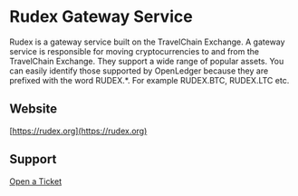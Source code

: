 # Rudex Gateway Service

Rudex is a gateway service built on the TravelChain Exchange. A gateway service is responsible for moving cryptocurrencies to and from the TravelChain Exchange. They support a wide range of popular assets. You can easily identify those supported by OpenLedger because they are prefixed with the word RUDEX.*. For example RUDEX.BTC, RUDEX.LTC etc.

## Website
[https://rudex.org](https://rudex.org)

## Support
[Open a Ticket](https://rudex.freshdesk.com)